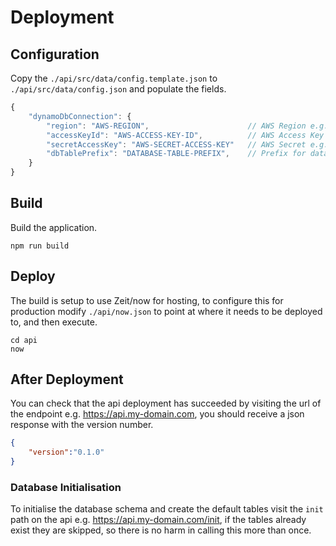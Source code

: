 # Deployment

## Configuration

Copy the `./api/src/data/config.template.json` to `./api/src/data/config.json` and populate the fields.

```js
{
    "dynamoDbConnection": {
        "region": "AWS-REGION",                      // AWS Region e.g. eu-central-1"
        "accessKeyId": "AWS-ACCESS-KEY-ID",          // AWS Access Key e.g. AKIAI57SG4YC2ZUCSABC
        "secretAccessKey": "AWS-SECRET-ACCESS-KEY"   // AWS Secret e.g. MUo72/UQWgL97QArGt9HVUA
        "dbTablePrefix": "DATABASE-TABLE-PREFIX",    // Prefix for database table names e.g. docs-dev-
    }
}
```

## Build

Build the application.

```shell
npm run build
```

## Deploy

The build is setup to use Zeit/now for hosting, to configure this for production modify `./api/now.json` to point at where it needs to be deployed to, and then execute.

```shell
cd api
now
```

## After Deployment

You can check that the api deployment has succeeded by visiting the url of the endpoint e.g. <https://api.my-domain.com>, you should receive a json response with the version number.

```json
{
    "version":"0.1.0"
}
```

### Database Initialisation

To initialise the database schema and create the default tables visit the `init` path on the api e.g. <https://api.my-domain.com/init>, if the tables already exist they are skipped, so there is no harm in calling this more than once.
